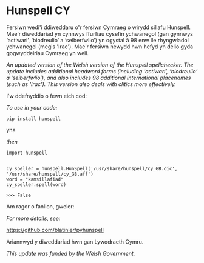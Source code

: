 # Hunspell CY

Fersiwn wedi'i ddiweddaru o'r fersiwn Cymraeg o wirydd sillafu Hunspell. Mae'r diweddariad yn cynnwys ffurfiau cysefin ychwanegol (gan gynnwys ‘actiwari’, ‘biodreulio’ a ‘seiberfwlio’) yn ogystal â 98 enw lle rhyngwladol ychwanegol (megis 'Irac'). Mae'r fersiwn newydd hwn hefyd yn delio gyda gogwyddeiriau Cymraeg yn well.


*An updated version of the Welsh version of the Hunspell spellchecker. The update includes additional headword forms (including 'actiwari’, ‘biodreulio’ a ‘seiberfwlio’), and also includes 98 additional international placenames (such as 'Irac'). This version also deals with clitics more effectively.*

I'w ddefnyddio o fewn eich cod:

*To use in your code:*

```
pip install hunspell
```

yna

*then*

```
import hunspell


cy_speller = hunspell.HunSpell('/usr/share/hunspell/cy_GB.dic', '/usr/share/hunspell/cy_GB.aff')
word = "kamsillafiad"
cy_speller.spell(word)

>>> False
```

Am ragor o fanlion, gweler:

*For more details, see:*

https://github.com/blatinier/pyhunspell

Ariannwyd y diweddariad hwn gan Lywodraeth Cymru.

*This update was funded by the Welsh Government.*
